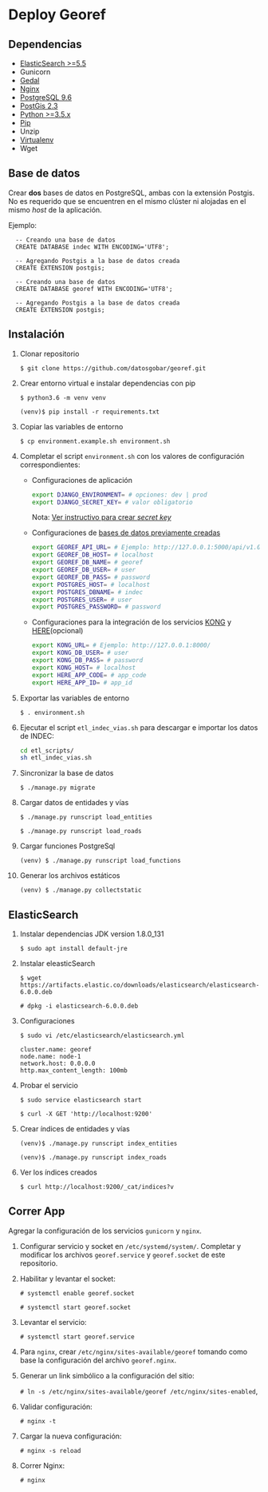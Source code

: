 # Deploy Georef

## Dependencias

- [ElasticSearch >=5.5](https://www.elastic.co/guide/en/elasticsearch/reference/current/_installation.html)
- Gunicorn
- [Gedal](http://www.gdal.org/index.html)
- [Nginx](https://nginx.org/)
- [PostgreSQL 9.6](https://www.postgresql.org/download/)
- [PostGis 2.3](http://postgis.net/install/)
- [Python >=3.5.x](https://www.python.org/downloads/)
- [Pip](https://pip.pypa.io/en/stable/installing/)
- Unzip
- [Virtualenv](https://packaging.python.org/guides/installing-using-pip-and-virtualenv/)
- Wget

## Base de datos

Crear **dos** bases de datos en PostgreSQL, ambas con la extensión Postgis. No es requerido que se encuentren en el mismo clúster ni alojadas en el mismo _host_ de la aplicación.

Ejemplo:

```plsql
  -- Creando una base de datos
  CREATE DATABASE indec WITH ENCODING='UTF8';

  -- Agregando Postgis a la base de datos creada
  CREATE EXTENSION postgis;
```

```plsql
  -- Creando una base de datos
  CREATE DATABASE georef WITH ENCODING='UTF8';

  -- Agregando Postgis a la base de datos creada
  CREATE EXTENSION postgis;
```

## Instalación

1. Clonar repositorio

    `$ git clone https://github.com/datosgobar/georef.git`

2. Crear entorno virtual e instalar dependencias con pip

    `$ python3.6 -m venv venv`

    `(venv)$ pip install -r requirements.txt`

3. Copiar las variables de entorno

    `$ cp environment.example.sh environment.sh`

4. Completar el script `environment.sh` con los valores de configuración correspondientes:

    - Configuraciones de aplicación

        ```bash
        export DJANGO_ENVIRONMENT= # opciones: dev | prod
        export DJANGO_SECRET_KEY= # valor obligatorio
        ```
        Nota: [Ver instructivo para crear _secret key_](python3.6.md#secret-key)

    - Configuraciones de [bases de datos previamente creadas](#base-de-datos)

        ```bash
        export GEOREF_API_URL= # Ejemplo: http://127.0.0.1:5000/api/v1.0/
        export GEOREF_DB_HOST= # localhost
        export GEOREF_DB_NAME= # georef
        export GEOREF_DB_USER= # user
        export GEOREF_DB_PASS= # password
        export POSTGRES_HOST= # localhost
        export POSTGRES_DBNAME= # indec
        export POSTGRES_USER= # user
        export POSTGRES_PASSWORD= # password
        ```

    - Configuraciones para la integración de los servicios [KONG](../resources/kong.md) y [HERE](https://developer.here.com/)(opcional)

        ```bash
        export KONG_URL= # Ejemplo: http://127.0.0.1:8000/
        export KONG_DB_USER= # user
        export KONG_DB_PASS= # password
        export KONG_HOST= # localhost
        export HERE_APP_CODE= # app_code
        export HERE_APP_ID= # app_id
        ```

5. Exportar las variables de entorno

    `$ . environment.sh`

6. Ejecutar el script `etl_indec_vias.sh` para descargar e importar los datos de INDEC:

    ```bash
    cd etl_scripts/
    sh etl_indec_vias.sh
    ```

7. Sincronizar la base de datos

    `$ ./manage.py migrate`

8. Cargar datos de entidades y vías

    `$ ./manage.py runscript load_entities`

    `$ ./manage.py runscript load_roads`

9. Cargar funciones PostgreSql

    `(venv) $ ./manage.py runscript load_functions`
    
10. Generar los archivos estáticos

    `(venv) $ ./manage.py collectstatic`

## ElasticSearch

1. Instalar dependencias JDK version 1.8.0_131

    `$ sudo apt install default-jre`

2. Instalar eleasticSearch

    `$ wget https://artifacts.elastic.co/downloads/elasticsearch/elasticsearch-6.0.0.deb`

    `# dpkg -i elasticsearch-6.0.0.deb`

3. Configuraciones

    `$ sudo vi /etc/elasticsearch/elasticsearch.yml`

    ```
    cluster.name: georef
    node.name: node-1
    network.host: 0.0.0.0
    http.max_content_length: 100mb
    ```

4. Probar el servicio

    `$ sudo service elasticsearch start` 

    `$ curl -X GET 'http://localhost:9200'`

5. Crear índices de entidades y vías

    `(venv)$ ./manage.py runscript index_entities`

    `(venv)$ ./manage.py runscript index_roads`
    
6. Ver los índices creados

    `$ curl http://localhost:9200/_cat/indices?v`

## Correr App

Agregar la configuración de los servicios `gunicorn` y `nginx`.

1. Configurar servicio y socket en `/etc/systemd/system/`. Completar y modificar los archivos `georef.service` y `georef.socket` de este repositorio.

2. Habilitar y levantar el socket:

    `# systemctl enable georef.socket`

    `# systemctl start georef.socket`

3. Levantar el servicio:

    `# systemctl start georef.service`

4. Para `nginx`, crear `/etc/nginx/sites-available/georef` tomando como base la configuración del archivo `georef.nginx`.

5. Generar un link simbólico a la configuración del sitio:

    `# ln -s /etc/nginx/sites-available/georef /etc/nginx/sites-enabled`,

6. Validar configuración:

    `# nginx -t`

7. Cargar la nueva configuración:

    `# nginx -s reload`

8. Correr Nginx:

    `# nginx`
